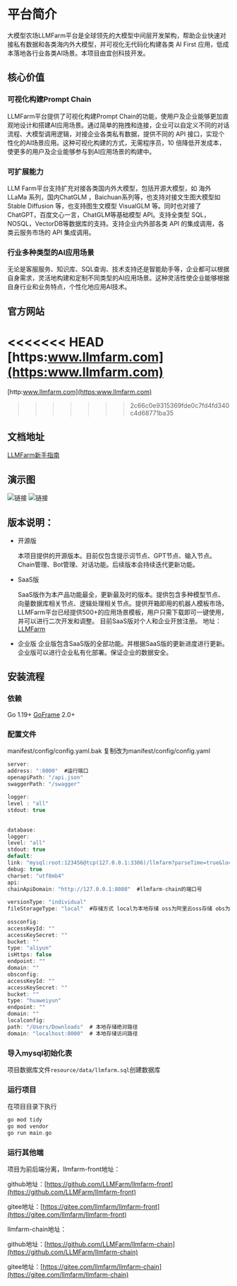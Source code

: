 # 平台简介
  
大模型农场LLMFarm平台是全球领先的大模型中间层开发架构，帮助企业快速对接私有数据和各类海内外大模型，并可视化无代码化构建各类 AI First 应用，低成本落地各行业各类AI场景。本项目由宜创科技开发。
  
## 核心价值
  
### 可视化构建Prompt Chain
  
LLMFarm平台提供了可视化构建Prompt Chain的功能，使用户及企业能够更加直观地设计和搭建AI应用场景。通过简单的拖拽和连接，企业可以自定义不同的对话流程、大模型调用逻辑，对接企业各类私有数据，提供不同的 API 接口，实现个性化的AI场景应用。这种可视化构建的方式，无需程序员，10 倍降低开发成本，使更多的用户及企业能够参与到AI应用场景的构建中。
  
### 可扩展能力
  
LLM Farm平台支持扩充对接各类国内外大模型，包括开源大模型，如 海外LLaMa 系列，国内ChatGLM ，Baichuan系列等，也支持对接文生图大模型如 Stable Diffusion 等，也支持图生文模型 VisualGLM 等。同时也对接了 ChatGPT，百度文心一言，ChatGLM等基础模型 API。支持全类型 SQL，NOSQL，VectorDB等数据库的支持。支持企业内外部各类 API 的集成调用，各类云服务市场的 API 集成调用。
  
### 行业多种类型的AI应用场景
  
无论是客服服务、知识库、SQL查询、技术支持还是智能助手等，企业都可以根据自身需求，灵活地构建和定制不同类型的AI应用场景。这种灵活性使企业能够根据自身行业和业务特点，个性化地应用AI技术。
  
## 官方网站
  
<<<<<<< HEAD
[https:www.llmfarm.com](https:www.llmfarm.com)
=======
[http:www.llmfarm.com](https:www.llmfarm.com)
>>>>>>> 2c66c0e9315369fde0c7fd4fd340c4d68771ba35

## 文档地址
  
[LLMFarm新手指南](https://lxjcwfwipaa.feishu.cn/wiki/JiIBwo42wi53VEk4av4c8qRmnDc?from=from_copylink)
  
## 演示图
![链接](https://hexyun.oss-cn-beijing.aliyuncs.com/hwy/20230811164552.jpg)
![链接](https://hexyun.oss-cn-beijing.aliyuncs.com/hwy/20230811164500.jpg)
  
## 版本说明：
  
- 开源版

    本项目提供的开源版本。目前仅包含提示词节点、GPT节点、输入节点。Chain管理、Bot管理、对话功能。后续版本会持续迭代更新功能。
- SaaS版

    SaaS版作为本产品功能最全，更新最及时的版本。提供包含多种模型节点、向量数据库相关节点、逻辑处理相关节点。提供开箱即用的机器人模板市场，LLMFarm平台已经提供500+的应用场景模板，用户只需下载即可一键使用，并可以进行二次开发和调整。
    目前SaaS版对个人和企业开放注册。
地址：[LLMFarm](http://chat.llmfarm.com)
- 企业版
    企业版包含SaaS版的全部功能。并根据SaaS版的更新进度进行更新。企业版可以进行企业私有化部署。保证企业的数据安全。

## 安装流程

### 依赖
Go 1.19+
[GoFrame](https://https://goframe.org/pages/viewpage.action?pageId=1114399) 2.0+ 
  
### 配置文件
manifest/config/config.yaml.bak 复制改为manifest/config/config.yaml
```c  
server:
address: ":8000"  #运行端口
openapiPath: "/api.json"
swaggerPath: "/swagger"
  
logger:
level : "all"
stdout: true
  
  
database:
logger:
level: "all"
stdout: true
default:
link: "mysql:root:123456@tcp(127.0.0.1:3306)/llmfarm?parseTime=true&loc=Local"  #数据库连接配置
debug: true
charset: "utf8mb4"
api:
chainApiDomain: "http://127.0.0.1:8080"  #llmfarm-chain的端口号
  
versionType: "individual"
fileStorageType: "local"  #存储方式 local为本地存储 oss为阿里云oss存储 obs为华为云存储
  
ossconfig:
accessKeyId: ""
accessKeySecret: ""
bucket: ""
type: "aliyun"
isHttps: false
endpoint: ""
domain: ""
obsconfig:
accessKeyId: ""
accessKeySecret: ""
bucket: ""
type: "huaweiyun"
endpoint: ""
domain: ""
localconfig:
path: "/Users/Downloads"  # 本地存储绝对路径
domain: "localhost:8000"  # 本地存储访问路径 
```

### 导入mysql初始化表

项目数据库文件`resource/data/llmfarm.sql`创建数据库

### 运行项目

在项目目录下执行
```c
go mod tidy
go mod vendor
go run main.go
```

### 运行其他端

项目为前后端分离，llmfarm-front地址：

github地址：[https://github.com/LLMFarm/llmfarm-front](https://github.com/LLMFarm/llmfarm-front)

gitee地址：[https://gitee.com/llmfarm/llmfarm-front](https://gitee.com/llmfarm/llmfarm-front)

llmfarm-chain地址：

github地址：[https://github.com/LLMFarm/llmfarm-chain](https://github.com/LLMFarm/llmfarm-chain)

gitee地址：[https://gitee.com/llmfarm/llmfarm-chain](https://gitee.com/llmfarm/llmfarm-chain)


